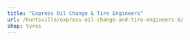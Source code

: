 ```yaml
---
title: "Express Oil Change & Tire Engineers"
url: /huntsville/express-oil-change-and-tire-engineers-8/
shop: tyres
---
```

